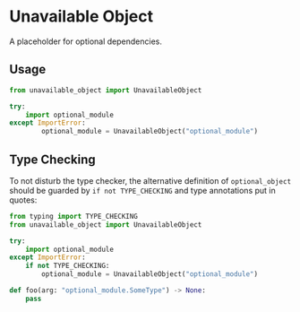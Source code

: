 # Unavailable Object

A placeholder for optional dependencies.

## Usage

```python
from unavailable_object import UnavailableObject

try:
    import optional_module
except ImportError:
        optional_module = UnavailableObject("optional_module")
```

## Type Checking
To not disturb the type checker, the alternative definition of `optional_object` should be guarded by `if not TYPE_CHECKING`
and type annotations put in quotes:

```python
from typing import TYPE_CHECKING
from unavailable_object import UnavailableObject

try:
    import optional_module
except ImportError:
    if not TYPE_CHECKING:
        optional_module = UnavailableObject("optional_module")

def foo(arg: "optional_module.SomeType") -> None:
    pass
```

